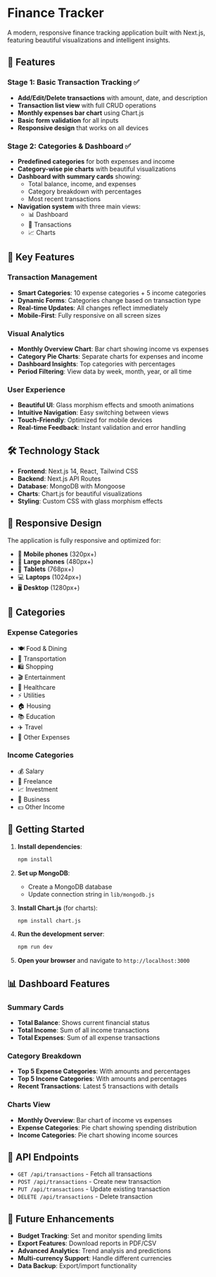 # Finance Tracker

A modern, responsive finance tracking application built with Next.js, featuring beautiful visualizations and intelligent insights.

## 🚀 Features

### Stage 1: Basic Transaction Tracking ✅
- **Add/Edit/Delete transactions** with amount, date, and description
- **Transaction list view** with full CRUD operations
- **Monthly expenses bar chart** using Chart.js
- **Basic form validation** for all inputs
- **Responsive design** that works on all devices

### Stage 2: Categories & Dashboard ✅
- **Predefined categories** for both expenses and income
- **Category-wise pie charts** with beautiful visualizations
- **Dashboard with summary cards** showing:
  - Total balance, income, and expenses
  - Category breakdown with percentages
  - Most recent transactions
- **Navigation system** with three main views:
  - 📊 Dashboard
  - 📝 Transactions
  - 📈 Charts

## 🎯 Key Features

### Transaction Management
- **Smart Categories**: 10 expense categories + 5 income categories
- **Dynamic Forms**: Categories change based on transaction type
- **Real-time Updates**: All changes reflect immediately
- **Mobile-First**: Fully responsive on all screen sizes

### Visual Analytics
- **Monthly Overview Chart**: Bar chart showing income vs expenses
- **Category Pie Charts**: Separate charts for expenses and income
- **Dashboard Insights**: Top categories with percentages
- **Period Filtering**: View data by week, month, year, or all time

### User Experience
- **Beautiful UI**: Glass morphism effects and smooth animations
- **Intuitive Navigation**: Easy switching between views
- **Touch-Friendly**: Optimized for mobile devices
- **Real-time Feedback**: Instant validation and error handling

## 🛠️ Technology Stack

- **Frontend**: Next.js 14, React, Tailwind CSS
- **Backend**: Next.js API Routes
- **Database**: MongoDB with Mongoose
- **Charts**: Chart.js for beautiful visualizations
- **Styling**: Custom CSS with glass morphism effects

## 📱 Responsive Design

The application is fully responsive and optimized for:
- 📱 **Mobile phones** (320px+)
- 📱 **Large phones** (480px+)
- 📱 **Tablets** (768px+)
- 💻 **Laptops** (1024px+)
- 🖥️ **Desktop** (1280px+)

## 🎨 Categories

### Expense Categories
- 🍽️ Food & Dining
- 🚗 Transportation
- 🛍️ Shopping
- 🎬 Entertainment
- 🏥 Healthcare
- ⚡ Utilities
- 🏠 Housing
- 📚 Education
- ✈️ Travel
- 💸 Other Expenses

### Income Categories
- 💰 Salary
- 💼 Freelance
- 📈 Investment
- 🏢 Business
- 💵 Other Income

## 🚀 Getting Started

1. **Install dependencies**:
   ```bash
   npm install
   ```

2. **Set up MongoDB**:
   - Create a MongoDB database
   - Update connection string in `lib/mongodb.js`

3. **Install Chart.js** (for charts):
   ```bash
   npm install chart.js
   ```

4. **Run the development server**:
   ```bash
   npm run dev
   ```

5. **Open your browser** and navigate to `http://localhost:3000`

## 📊 Dashboard Features

### Summary Cards
- **Total Balance**: Shows current financial status
- **Total Income**: Sum of all income transactions
- **Total Expenses**: Sum of all expense transactions

### Category Breakdown
- **Top 5 Expense Categories**: With amounts and percentages
- **Top 5 Income Categories**: With amounts and percentages
- **Recent Transactions**: Latest 5 transactions with details

### Charts View
- **Monthly Overview**: Bar chart of income vs expenses
- **Expense Categories**: Pie chart showing spending distribution
- **Income Categories**: Pie chart showing income sources

## 🔧 API Endpoints

- `GET /api/transactions` - Fetch all transactions
- `POST /api/transactions` - Create new transaction
- `PUT /api/transactions` - Update existing transaction
- `DELETE /api/transactions` - Delete transaction

## 🎯 Future Enhancements

- **Budget Tracking**: Set and monitor spending limits
- **Export Features**: Download reports in PDF/CSV
- **Advanced Analytics**: Trend analysis and predictions
- **Multi-currency Support**: Handle different currencies
- **Data Backup**: Export/import functionality




